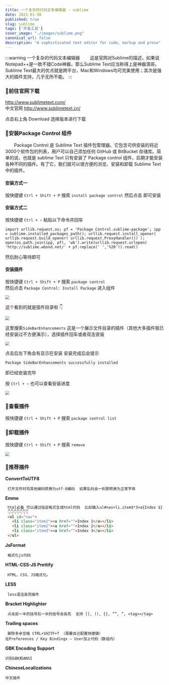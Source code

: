 ```yaml
---
title: 一个复杂的代码文本编辑器 - sublime
date: 2021-01-30
published: true
slug: sublime
tags: ['开发工具']
cover_image: "./images/sublime.png"
canonical_url: false
description: "A sophisticated text editor for code, markup and prose"
---
```


:::warning 一个复杂的代码文本编辑器
&emsp;&emsp;这是官网对Sublime的描述，如果说Notepad++是一款不错Code神器，那么Sublime Text应当称得上是神器滴哥。Sublime Text最大的优点就是跨平台，Mac和Windows均可完美使用；其次是强大的插件支持，几乎无所不能。
:::

### 🦴前往官网下载

http://www.sublimetext.com/ <br/>
中文官网  http://www.sublimetext.cn/

点击右上角 Download  选择版本进行下载

### 🦴安装Package Control 组件

&emsp;&emsp;Package Control 是 Sublime Text 插件包管理器。它包含可供安装的将近3000个软件包的列表，用户可以自己添加任何 GitHub 或 BitBucket 存储库。简单的说，也就是 sublime Text 只有安装了 Package control 组件，后期才能安装各种不同的插件。有了它，我们就可以很方便的浏览、安装和卸载 Sublime Text 中的插件。

#### 安装方式一 

按快捷键 `Ctrl + Shift + P`  搜索 `install package control` 然后点击 即可安装

#### 安装方式二

按快捷键 `Ctrl + ~`  粘贴以下命令并回车

```
import urllib.request,os; pf = 'Package Control.sublime-package'; ipp = sublime.installed_packages_path(); urllib.request.install_opener( urllib.request.build_opener( urllib.request.ProxyHandler()) ); open(os.path.join(ipp, pf), 'wb').write(urllib.request.urlopen( 'http://sublime.wbond.net/' + pf.replace(' ','%20')).read()
```

然后耐心等待即可

#### 安装插件

按快捷键 `Ctrl + Shift + P`  搜索 `package control` <br/>  然后点击 `Package Control: Install Package` 进入组件

<img src="https://img-1251014762.cos.ap-nanjing.myqcloud.com/blog/21-01-30-sublime/sub_install1.png" style="zoom: 80%;" />

这个看到的就是插件目录啦 👇

<img src="https://img-1251014762.cos.ap-nanjing.myqcloud.com/blog/21-01-30-sublime/sub_install2.png" style="zoom: 80%;" />

这里搜索`SideBarEnhancements` 这是一个展示文件目录的插件（其他大多插件我已经安装过不方便演示），选择插件回车或者双击安装

<img src="https://img-1251014762.cos.ap-nanjing.myqcloud.com/blog/21-01-30-sublime/sub_install3.png" style="zoom: 80%;" />

点击后左下角会有显示在安装  安装完成后会提示 

`Package SideBarEnhancements successfully installed`

即已经安装完毕 

按 `Ctrl + ~` 也可以查看安装进度

<img src="https://img-1251014762.cos.ap-nanjing.myqcloud.com/blog/21-01-30-sublime/sub_install6.png" style="zoom: 80%;" />

### 🦴查看插件

按快捷键 `Ctrl + Shift + P`  搜索 `package control list`

### 🦴卸载插件

按快捷键 `Ctrl + Shift + P`  搜索 `remove`

<img src="https://img-1251014762.cos.ap-nanjing.myqcloud.com/blog/21-01-30-sublime/sub_install5.png" style="zoom: 80%;" />


### 🦴推荐插件

**ConvertToUTF8**
```angular2html
 打开文件时将其他编码转换为utf-8编码  如果乱码会一刹那转换为正常字体
```
**Emme**
```html
 html必备 可以通过指定格式生成html代码  比如输入ul#nav>li.item$*3>a{Index $}  然后按下tab键，
 👇👇👇👇👇👇👇
 <ul id="nav">
   <li class="item1"><a href="">Index 1</a></li>
   <li class="item2"><a href="">Index 2</a></li>
   <li class="item3"><a href="">Index 3</a></li>
 </ul>
```
**JsFormat**
```angular2html
 格式化js代码
```
**HTML-CSS-JS Prettify**
```angular2html
 HTML、CSS、JS格式化。
```
**LESS**
```angular2html
 less语法高亮插件
```
**Bracket Highlighter**
```angular2html
 点击前一半的括号后一半的括号会高亮  支持 [], (), {}, “”, ”, <tag></tag>
```
**Trailing spaces**
```angular2html
 删除多余空格 CTRL+SHITF+T （需要自己配置快捷键）
在Preferences / Key Bindings – User加上代码（数组内）
```
**GBK Encoding Support**
```angular2html
识别GBK和ANSI
```
**ChineseLocalizations**
```angular2html
中文插件
```

